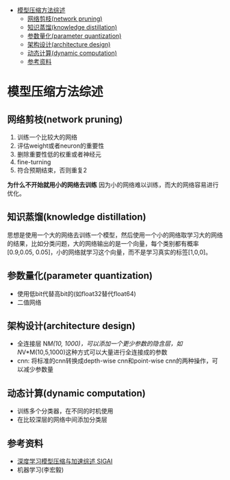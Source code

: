 
- [模型压缩方法综述](#模型压缩方法综述)
  - [网络剪枝(network pruning)](#网络剪枝network-pruning)
  - [知识蒸馏(knowledge distillation)](#知识蒸馏knowledge-distillation)
  - [参数量化(parameter quantization)](#参数量化parameter-quantization)
  - [架构设计(architecture design)](#架构设计architecture-design)
  - [动态计算(dynamic computation)](#动态计算dynamic-computation)
  - [参考资料](#参考资料)

# 模型压缩方法综述

## 网络剪枝(network pruning)

1. 训练一个比较大的网络
2. 评估weight或者neuron的重要性
3. 删除重要性低的权重或者神经元
4. fine-turning
5. 符合预期结束，否则重复2

**为什么不开始就用小的网络去训练**
因为小的网络难以训练，而大的网络容易进行优化。


## 知识蒸馏(knowledge distillation)

思想是使用一个大的网络去训练一个模型，然后使用一个小的网络取学习大的网络的结果，比如分类问题，大的网络输出的是一个向量，每个类别都有概率[0.9,0.05, 0.05]，小的网络就学习这个向量，而不是学习真实的标签[1,0,0]。

## 参数量化(parameter quantization)

- 使用低bit代替高bit的(如float32替代float64)
- 二值网络

## 架构设计(architecture design)

- 全连接层 N*M(10, 1000)，可以添加一个更少参数的隐含层，如 N*V*M(10,5,1000)这种方式可以大量进行全连接成的参数
- cnn: 将标准的cnn转换成depth-wise cnn和point-wise cnn的两种操作，可以减少参数量

## 动态计算(dynamic computation)

- 训练多个分类器，在不同的时机使用
- 在比较深层的网络中间添加分类层


## 参考资料

- [深度学习模型压缩与加速综述
SIGAI](https://zhuanlan.zhihu.com/p/67871864)
- 机器学习(李宏毅)